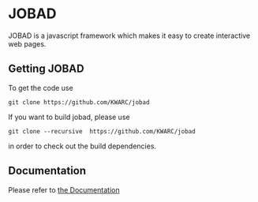 # JOBAD

JOBAD is a javascript framework which makes it easy to create interactive web pages. 

## Getting JOBAD
To get the code use 

    git clone https://github.com/KWARC/jobad
    
If you want to build jobad, please use

    git clone --recursive  https://github.com/KWARC/jobad
    
in order to check out the build dependencies. 

## Documentation
Please refer to [the Documentation](doc/md/index.md) 

